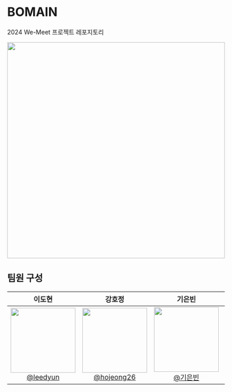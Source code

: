 # BOMAIN
2024 We-Meet 프로젝트 레포지토리

<img src="https://img1.daumcdn.net/thumb/R1280x0/?scode=mtistory2&fname=https%3A%2F%2Fblog.kakaocdn.net%2Fdn%2FbSZQhi%2FbtqCynES5Hy%2FGIJF1gnjAmnq0AeQpcojkK%2Fimg.jpg" width="100%" height="500"/>
<br>

## 팀원 구성

<div align="center">

| **이도현** | **강호정** | **기은빈** | **김봄** | **장수민** |
| :------: |  :------: | :------: | :------: | :------: |
| [<img src="https://cdn-icons-png.flaticon.com/512/2175/2175377.png" height=150 width=150> <br/> @leedyun](https://github.com/leedyun) | [<img src="https://cdn-icons-png.flaticon.com/512/2175/2175377.png" height=150 width=150> <br/> @hojeong26](https://github.com/hojeong26) | [<img src="https://cdn-icons-png.flaticon.com/512/2175/2175377.png" height=150 width=150> <br/> @기은빈](https://github.com/dmsqls0704) | [<img src="https://github.com/user-attachments/assets/ace3257f-6dc0-4982-a1d4-52187e615501" height=135 width=120> <br/> @김봄](https://github.com/spring-is-me) | [<img src="https://cdn-icons-png.flaticon.com/512/2175/2175377.png" height=150 width=150> <br/> @장수민](https://github.com/) |

</div>

<br>


